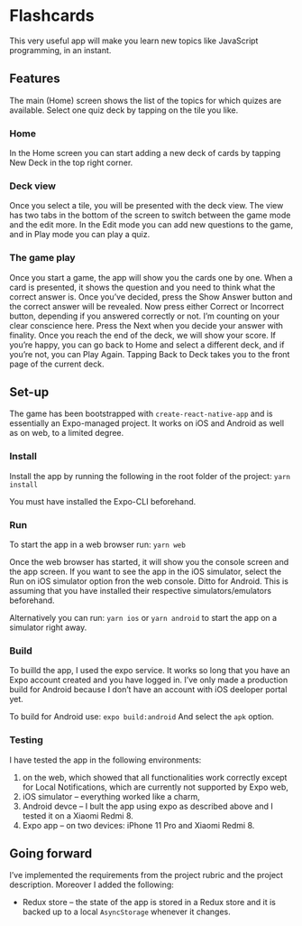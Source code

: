 # Flashcards

This very useful app will make you learn new topics like JavaScript programming, in an instant.

## Features

The main (Home) screen shows the list of the topics for which quizes are available. Select one quiz deck by tapping on the tile you like.

### Home

In the Home screen you can start adding a new deck of cards by tapping New Deck in the top right corner.

### Deck view

Once you select a tile, you will be presented with the deck view. The view has two tabs in the bottom of the screen to switch between the game mode and the edit more. In the Edit mode you can add new questions to the game, and in Play mode you can play a quiz.

### The game play

Once you start a game, the app will show you the cards one by one. When a card is presented, it shows the question and you need to think what the correct answer is. Once you’ve decided, press the Show Answer button and the correct answer will be revealed. Now press either Correct or Incorrect button, depending if you answered correctly or not. I’m counting on your clear conscience here. Press the Next when you decide your answer with finality. Once you reach the end of the deck, we will show your score. If you’re happy, you can go back to Home and select a different deck, and if you’re not, you can Play Again. Tapping Back to Deck takes you to the front page of the current deck.

## Set-up

The game has been bootstrapped with `create-react-native-app` and is essentially an Expo-managed project. It works on iOS and Android as well as on web, to a limited degree.

### Install

Install the app by running the following in the root folder of the project:
`yarn install`

You must have installed the Expo-CLI beforehand.

### Run

To start the app in a web browser run:
`yarn web`

Once the web browser has started, it will show you the console screen and the app screen. If you want to see the app in the iOS simulator, select the Run on iOS simulator option fron the web console. Ditto for Android. This is assuming that you have installed their respective simulators/emulators beforehand.

Alternatively you can run:
`yarn ios`
or
`yarn android`
to start the app on a simulator right away.

### Build

To builld the app, I used the expo service. It works so long that you have an Expo account created and you have logged in. I’ve only made a production build for Android because I don’t have an account with iOS deeloper portal yet.

To build for Android use:
`expo build:android`
And select the `apk` option.

### Testing

I have tested the app in the following environments:

1. on the web, which showed that all functionalities work correctly except for Local Notifications, which are currently not supported by Expo web,
2. iOS simulator – everything worked like a charm,
3. Android devce – I bult the app using expo as described above and I tested it on a Xiaomi Redmi 8.
4. Expo app – on two devices: iPhone 11 Pro and Xiaomi Redmi 8.

## Going forward

I’ve implemented the requirements from the project rubric and the project description. Moreover I added the following:

- Redux store – the state of the app is stored in a Redux store and it is backed up to a local `AsyncStorage` whenever it changes.
